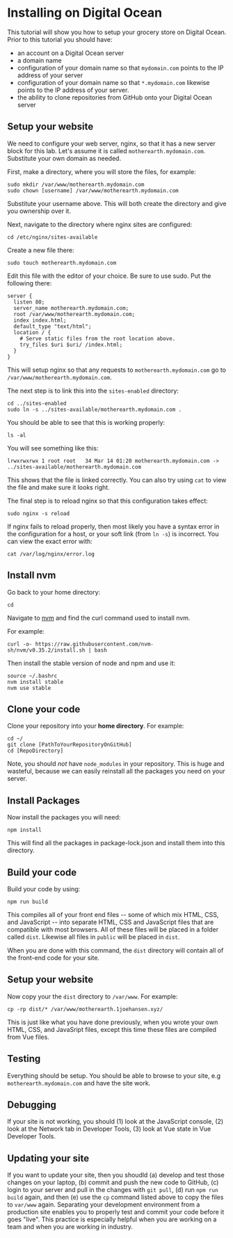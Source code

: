 # Installing on Digital Ocean

This tutorial will show you how to setup your grocery store on Digital Ocean. Prior to this tutorial you should have:

- an account on a Digital Ocean server
- a domain name
- configuration of your domain name so that `mydomain.com` points to the IP address of your server
- configuration of your domain name so that `*.mydomain.com` likewise points to the IP address of your server.
- the ability to clone repositories from GitHub onto your Digital Ocean server

## Setup your website

We need to configure your web server, nginx, so that it has a new server block for this lab. Let's assume it is called `motherearth.mydomain.com`. Substitute your own domain as needed.

First, make a directory, where you will store the files, for example:

```
sudo mkdir /var/www/motherearth.mydomain.com
sudo chown [username] /var/www/motherearth.mydomain.com
```

Substitute your username above. This will both create the directory and give you
ownership over it.

Next, navigate to the directory where nginx sites are configured:

```
cd /etc/nginx/sites-available
```

Create a new file there:

```
sudo touch motherearth.mydomain.com
```

Edit this file with the editor of your choice. Be sure to use sudo. Put the following there:

```
server {
  listen 80;
  server_name motherearth.mydomain.com;
  root /var/www/motherearth.mydomain.com;
  index index.html;
  default_type "text/html";
  location / {
    # Serve static files from the root location above.
    try_files $uri $uri/ /index.html;
  }
}
```

This will setup nginx so that any requests to `motherearth.mydomain.com` go to `/var/www/motherearth.mydomain.com`.

The next step is to link this into the `sites-enabled` directory:

```
cd ../sites-enabled
sudo ln -s ../sites-available/motherearth.mydomain.com .
```

You should be able to see that this is working properly:

```
ls -al
```

You will see something like this:

```
lrwxrwxrwx 1 root root   34 Mar 14 01:20 motherearth.mydomain.com -> ../sites-available/motherearth.mydomain.com
```

This shows that the file is linked correctly. You can also try using `cat` to view the file and make sure it looks right.

The final step is to reload nginx so that this configuration takes effect:

```
sudo nginx -s reload
```

If nginx fails to reload properly, then most likely you have a syntax error in the configuration for a host, or your soft link (from `ln -s`) is incorrect. You can view the exact error with:

```
cat /var/log/nginx/error.log
```

## Install nvm

Go back to your home directory:

```
cd
```

Navigate to [nvm](https://github.com/creationix/nvm) and find the curl command used to install nvm.

For example:

```
curl -o- https://raw.githubusercontent.com/nvm-sh/nvm/v0.35.2/install.sh | bash
```

Then install the stable version of node and npm and use it:

```
source ~/.bashrc
nvm install stable
nvm use stable
```

## Clone your code

Clone your repository into your **home directory**. For example:

```
cd ~/
git clone [PathToYourRepositoryOnGitHub]
cd [RepoDirectory]
```

Note, you should *not* have `node_modules` in your repository. This is huge and
wasteful, because we can easily reinstall all the packages you need on your server.

## Install Packages

Now install the packages you will need:

```
npm install
```

This will find all the packages in package-lock.json and install them into this directory.

## Build your code

Build your code by using:

```
npm run build
```

This compiles all of your front end files -- some of which mix HTML, CSS, and JavaScript -- into separate HTML, CSS and JavaScript files that are compatible with most browsers. All of these files will be placed in a folder called `dist`. Likewise all files in `public` will be placed in `dist`. 

When you are done with this command, the `dist` directory will contain all of the front-end code for your site. 

## Setup your website

Now copy your the `dist` directory to `/var/www`. For example:

```
cp -rp dist/* /var/www/motherearth.1joehansen.xyz/
```

This is just like what you have done previously, when you wrote your own HTML, CSS, and JavaSript files, except this time these files are compiled from Vue files.

## Testing

Everything should be setup. You should be able to browse to your site, e.g `motherearth.mydomain.com` and have the site work.

## Debugging

If your site is not working, you should (1) look at the JavaScript console, (2) look at the Network tab in Developer Tools, (3) look at Vue state in Vue Developer Tools.

## Updating your site

If you want to update your site, then you shoudld (a) develop and test those changes on your laptop, (b) commit and push the new code to GitHub, (c) login to your server and pull in the changes with `git pull`, (d) run `npm run build` again, and then (e) use the `cp` command listed above to copy the files to `var/www` again. Separating your development environment from a production site enables you to properly test and commit your code before it goes "live". This practice is especially helpful when you are working on a team and when you are working in industry. 
